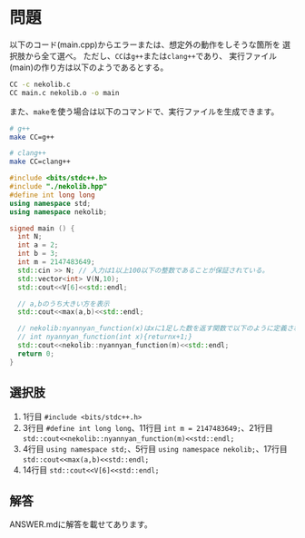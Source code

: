 # 問題

以下のコード(main.cpp)からエラーまたは、想定外の動作をしそうな箇所を
選択肢から全て選べ。
ただし、`CC`は`g++`または`clang++`であり、
実行ファイル(main)の作り方は以下のようであるとする。

```sh
CC -c nekolib.c
CC main.c nekolib.o -o main
```
また、`make`を使う場合は以下のコマンドで、実行ファイルを生成できます。

```sh
# g++
make CC=g++

# clang++
make CC=clang++
```

```c++:main.cpp
#include <bits/stdc++.h>
#include "./nekolib.hpp"
#define int long long
using namespace std;
using namespace nekolib;

signed main () {
  int N;
  int a = 2;
  int b = 3;
  int m = 2147483649;
  std::cin >> N; // 入力は1以上100以下の整数であることが保証されている。
  std::vector<int> V(N,10);
  std::cout<<V[6]<<std::endl;

  // a,bのうち大きい方を表示
  std::cout<<max(a,b)<<std::endl;

  // nekolib:nyannyan_function(x)はxに1足した数を返す関数で以下のように定義されています。
  // int nyannyan_function(int x){returnx+1;}
  std::cout<<nekolib::nyannyan_function(m)<<std::endl;
  return 0;
}
```

## 選択肢

1. 1行目 `#include <bits/stdc++.h>`
2. 3行目 `#define int long long`、11行目 `int m = 2147483649;`、21行目 `std::cout<<nekolib::nyannyan_function(m)<<std::endl;`
3. 4行目 `using namespace std;`、5行目 `using namespace nekolib;`、17行目 `std::cout<<max(a,b)<<std::endl;`
4. 14行目 `std::cout<<V[6]<<std::endl;`

## 解答

ANSWER.mdに解答を載せてあります。